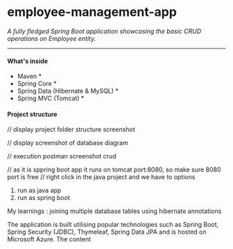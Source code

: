 # employee-management-app
_A fully fledged Spring
Boot application showcasing the basic CRUD operations on Employee entity._
<hr style="border-bottom: 1px">

#### What's inside <br>
* Maven *
* Spring Core *
* Spring Data (Hibernate & MySQL) *
* Spring MVC (Tomcat) *

#### Project structure <br>

// display project folder structure screenshot

// display screenshot of database diagram 

// execution postman screenshot crud

// as it is sppring boot app it runs on tomcat  port:8080, so make sure 8080 port is free
// right click in the java project and we have to options

1. run as java app
2. run as spring boot 


My learnings : joining multiple database tables using hibernate annotations



The application is built utilising popular technologies such as Spring
Boot, Spring Security (JDBC), Thymeleaf, Spring Data JPA and is hosted
on Microsoft Azure.
The content
